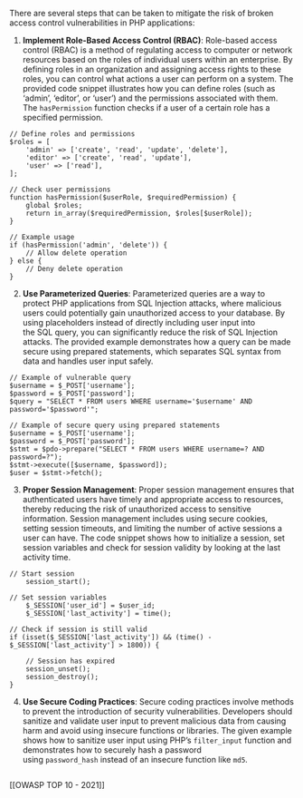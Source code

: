 There are several steps that can be taken to mitigate the risk of broken access control vulnerabilities in PHP applications:

1. **Implement Role-Based Access Control (RBAC)**: Role-based access control (RBAC) is a method of regulating access to computer or network resources based on the roles of individual users within an enterprise. By defining roles in an organization and assigning access rights to these roles, you can control what actions a user can perform on a system. The provided code snippet illustrates how you can define roles (such as ‘admin’, ‘editor’, or ‘user’) and the permissions associated with them. The `hasPermission` function checks if a user of a certain role has a specified permission.
```
// Define roles and permissions
$roles = [
	'admin' => ['create', 'read', 'update', 'delete'], 
	'editor' => ['create', 'read', 'update'], 
	'user' => ['read'],
];
	
// Check user permissions
function hasPermission($userRole, $requiredPermission) { 
	global $roles; 
	return in_array($requiredPermission, $roles[$userRole]); 
}
	
// Example usage
if (hasPermission('admin', 'delete')) { 
	// Allow delete operation 
} else { 
	// Deny delete operation 
}
```

2. **Use Parameterized Queries**: Parameterized queries are a way to protect PHP applications from SQL Injection attacks, where malicious users could potentially gain unauthorized access to your database. By using placeholders instead of directly including user input into the SQL query, you can significantly reduce the risk of SQL Injection attacks. The provided example demonstrates how a query can be made secure using prepared statements, which separates SQL syntax from data and handles user input safely.
```
// Example of vulnerable query
$username = $_POST['username']; 
$password = $_POST['password']; 
$query = "SELECT * FROM users WHERE username='$username' AND password='$password'";

// Example of secure query using prepared statements
$username = $_POST['username']; 
$password = $_POST['password']; 
$stmt = $pdo->prepare("SELECT * FROM users WHERE username=? AND password=?"); 
$stmt->execute([$username, $password]); 
$user = $stmt->fetch();
```

3. **Proper Session Management**: Proper session management ensures that authenticated users have timely and appropriate access to resources, thereby reducing the risk of unauthorized access to sensitive information. Session management includes using secure cookies, setting session timeouts, and limiting the number of active sessions a user can have. The code snippet shows how to initialize a session, set session variables and check for session validity by looking at the last activity time.
```
// Start session
	session_start();
	
// Set session variables
	$_SESSION['user_id'] = $user_id; 
	$_SESSION['last_activity'] = time();

// Check if session is still valid
if (isset($_SESSION['last_activity']) && (time() - $_SESSION['last_activity'] > 1800)) {

	// Session has expired
	session_unset(); 
	session_destroy(); 
}
```

4. **Use Secure Coding Practices**: Secure coding practices involve methods to prevent the introduction of security vulnerabilities. Developers should sanitize and validate user input to prevent malicious data from causing harm and avoid using insecure functions or libraries. The given example shows how to sanitize user input using PHP’s `filter_input` function and demonstrates how to securely hash a password using `password_hash` instead of an insecure function like `md5`.
```

```

[[OWASP TOP 10 - 2021]]
